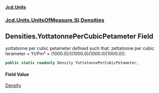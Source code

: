 #### [Jcd.Units](index.md 'index')

### [Jcd.Units.UnitsOfMeasure.SI](Jcd.Units.UnitsOfMeasure.SI.md 'Jcd.Units.UnitsOfMeasure.SI').[Densities](Densities.md 'Jcd.Units.UnitsOfMeasure.SI.Densities')

## Densities.YottatonnePerCubicPetameter Field

yottatonne per cubic petameter defined such that: zettatonne per cubic terameter = Yt/Pm³ ×
(1000.0)/((1000.0)*(1000.0)*(1000.0)).

```csharp
public static readonly Density YottatonnePerCubicPetameter;
```

#### Field Value

[Density](Density.md 'Jcd.Units.UnitTypes.Density')